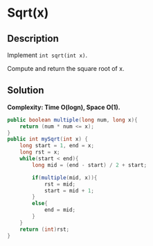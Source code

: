 # Sqrt(x)
## Description
Implement `int sqrt(int x)`.  

Compute and return the square root of x.  

## Solution
**Complexity: Time O(logn), Space O(1).**  
```java
public boolean multiple(long num, long x){
    return (num * num <= x);
}
public int mySqrt(int x) {
    long start = 1, end = x;
    long rst = x;
    while(start < end){
        long mid = (end - start) / 2 + start;

        if(multiple(mid, x)){
            rst = mid;
            start = mid + 1;
        }
        else{
            end = mid;
        }
    }
    return (int)rst;
}
```
